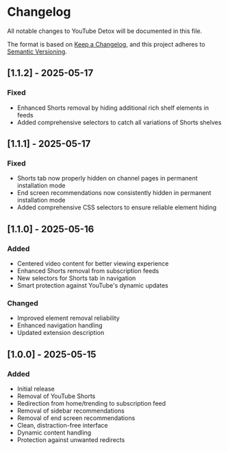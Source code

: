 # Changelog
All notable changes to YouTube Detox will be documented in this file.

The format is based on [Keep a Changelog](https://keepachangelog.com/en/1.0.0/),
and this project adheres to [Semantic Versioning](https://semver.org/spec/v2.0.0.html).

## [1.1.2] - 2025-05-17
### Fixed
- Enhanced Shorts removal by hiding additional rich shelf elements in feeds
- Added comprehensive selectors to catch all variations of Shorts shelves

## [1.1.1] - 2025-05-17
### Fixed
- Shorts tab now properly hidden on channel pages in permanent installation mode
- End screen recommendations now consistently hidden in permanent installation mode
- Added comprehensive CSS selectors to ensure reliable element hiding

## [1.1.0] - 2025-05-16
### Added
- Centered video content for better viewing experience
- Enhanced Shorts removal from subscription feeds
- New selectors for Shorts tab in navigation
- Smart protection against YouTube's dynamic updates

### Changed
- Improved element removal reliability
- Enhanced navigation handling
- Updated extension description

## [1.0.0] - 2025-05-15
### Added
- Initial release
- Removal of YouTube Shorts
- Redirection from home/trending to subscription feed
- Removal of sidebar recommendations
- Removal of end screen recommendations
- Clean, distraction-free interface
- Dynamic content handling
- Protection against unwanted redirects 